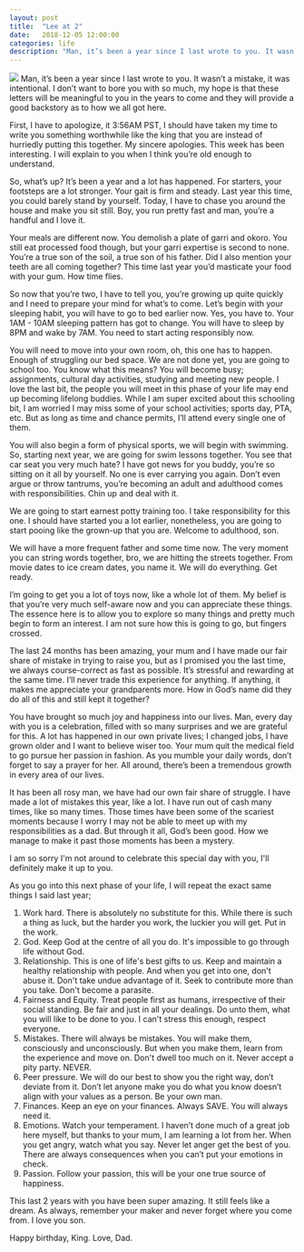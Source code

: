 ```yaml
---
layout: post
title:  "Lee at 2"
date:   2018-12-05 12:00:00
categories: life
description: "Man, it’s been a year since I last wrote to you. It wasn’t a mistake, it was intentional."
---
```

<img src="{{ site.url }}/assets/article_images/lee/lee2.jpg"/>
Man, it’s been a year since I last wrote to you. It wasn’t a mistake, it was intentional. I don’t want to bore you with so much, my hope is that these letters will be meaningful to you in the years to come and they will provide a good backstory as to how we all got here. 

First, I have to apologize, it 3:56AM PST, I should have taken my time to write you something worthwhile like the king that you are instead of hurriedly putting this together. My sincere apologies. This week has been interesting. I will explain to you when I think you’re old enough to understand. 

So, what’s up? It’s been a year and a lot has happened. For starters, your footsteps are a lot stronger. Your gait is firm and steady. Last year this time, you could barely stand by yourself. Today, I have to chase you around the house and make you sit still. Boy, you run pretty fast and man, you’re a handful and I love it. 

Your meals are different now. You demolish a plate of garri and okoro. You still eat processed food though, but your garri expertise is second to none. You’re a true son of the soil, a true son of his father. Did I also mention your teeth are all coming together? This time last year you’d masticate your food with your gum. How time flies.

So now that you’re two, I have to tell you, you’re growing up quite quickly and I need to prepare your mind for what’s to come. Let’s begin with your sleeping habit, you will have to go to bed earlier now. Yes, you have to. Your 1AM - 10AM sleeping pattern has got to change. You will have to sleep by 8PM and wake by 7AM. You need to start acting responsibly now. 

You will need to move into your own room, oh, this one has to happen. Enough of struggling our bed space. We are not done yet, you are going to school too. You know what this means? You will become busy; assignments, cultural day activities, studying and meeting new people. I love the last bit, the people you will meet in this phase of your life may end up becoming lifelong buddies. While I am super excited about this schooling bit, I am worried I may miss some of your school activities; sports day, PTA, etc. But as long as time and chance permits, I’ll attend every single one of them. 

You will also begin a form of physical sports, we will begin with swimming. So, starting next year, we are going for swim lessons together. You see that car seat you very much hate? I have got news for you buddy, you’re so sitting on it all by yourself. No one is ever carrying you again. Don’t even argue or throw tantrums, you’re becoming an adult and adulthood comes with responsibilities. Chin up and deal with it. 

We are going to start earnest potty training too. I take responsibility for this one. I should have started you a lot earlier, nonetheless, you are going to start pooing like the grown-up that you are. Welcome to adulthood, son. 

We will have a more frequent father and some time now. The very moment you can string words together, bro, we are hitting the streets together. From movie dates to ice cream dates, you name it. We will do everything. Get ready. 

I’m going to get you a lot of toys now, like a whole lot of them. My belief is that you’re very much self-aware now and you can appreciate these things. The essence here is to allow you to explore so many things and pretty much begin to form an interest. I am not sure how this is going to go, but fingers crossed. 

The last 24 months has been amazing, your mum and I have made our fair share of mistake in trying to raise you, but as I promised you the last time, we always course-correct as fast as possible. It’s stressful and rewarding at the same time. I’ll never trade this experience for anything. If anything, it makes me appreciate your grandparents more. How in God’s name did they do all of this and still kept it together?

You have brought so much joy and happiness into our lives. Man, every day with you is a celebration, filled with so many surprises and we are grateful for this. A lot has happened in our own private lives; I changed jobs, I have grown older and I want to believe wiser too. Your mum quit the medical field to go pursue her passion in fashion. As you mumble your daily words, don’t forget to say a prayer for her. All around, there’s been a tremendous growth in every area of our lives. 

It has been all rosy man, we have had our own fair share of struggle. I have made a lot of mistakes this year, like a lot. I have run out of cash many times, like so many times. Those times have been some of the scariest moments because I worry I may not be able to meet up with my responsibilities as a dad. But through it all, God’s been good. How we manage to make it past those moments has been a mystery. 

I am so sorry I'm not around to celebrate this special day with you, I'll definitely make it up to you.

As you go into this next phase of your life, I will repeat the exact same things I said last year; 

1. Work hard. There is absolutely no substitute for this. While there is such a thing as luck, but the harder you work, the luckier you will get. Put in the work.
2. God. Keep God at the centre of all you do. It's impossible to go through life without God.
3. Relationship. This is one of life's best gifts to us. Keep and maintain a healthy relationship with people. And when you get into one, don't abuse it. Don't take undue advantage of it. Seek to contribute more than you take. Don't become a parasite.
4. Fairness and Equity. Treat people first as humans, irrespective of their social standing. Be fair and just in all your dealings. Do unto them, what you will like to be done to you. I can't stress this enough, respect everyone.
5. Mistakes. There will always be mistakes. You will make them, consciously and unconsciously. But when you make them, learn from the experience and move on. Don't dwell too much on it. Never accept a pity party. NEVER.
6. Peer pressure. We will do our best to show you the right way, don’t deviate from it. Don’t let anyone make you do what you know doesn’t align with your values as a person. Be your own man.
7. Finances. Keep an eye on your finances. Always SAVE. You will always need it.
8. Emotions. Watch your temperament. I haven’t done much of a great job here myself, but thanks to your mum, I am learning a lot from her. When you get angry, watch what you say. Never let anger get the best of you. There are always consequences when you can’t put your emotions in check.
9. Passion. Follow your passion, this will be your one true source of happiness.

This last 2 years with you have been super amazing. It still feels like a dream. As always, remember your maker and never forget where you come from. I love you son.

Happy birthday, King.
Love, Dad.